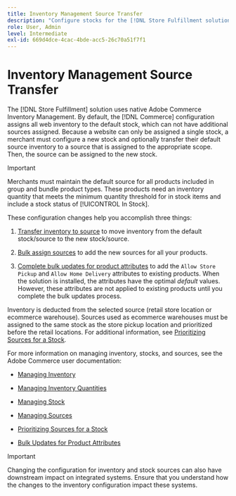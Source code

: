 ```yaml
---
title: Inventory Management Source Transfer
description: "Configure stocks for the [!DNL Store Fulfillment solution] with Adobe Commerce Inventory Management. Set up a new stock and transfer inventory out of default stock so that you can assign it to sources configured to enable Store Pickup capabilities required by the Store Fulfillment solution."
role: User, Admin
level: Intermediate
exl-id: 669d4dce-4cac-4bde-acc5-26c70a51f7f1
---
```


# Inventory Management Source Transfer

The [!DNL Store Fulfillment] solution uses native Adobe Commerce Inventory Management. By default, the [!DNL Commerce] configuration assigns all web inventory to the default stock, which can not have additional sources assigned. Because a website can only be assigned a single stock, a merchant must configure a new stock and optionally transfer their default source inventory to a source that is assigned to the appropriate scope. Then, the source can be assigned to the new stock.

>[!IMPORTANT]
>
>Merchants must maintain the default source for all products included in group and bundle product types. These products need an inventory quantity that meets the minimum quantity threshold for in stock items and include a stock status of [!UICONTROL In Stock].

These configuration changes help you accomplish three things:

1. [Transfer inventory to source](https://docs.magento.com/user-guide/catalog/inventory-bulk-transfer-inventory.html) to move inventory from the default stock/source to the new stock/source.

1.  [Bulk assign sources](https://docs.magento.com/user-guide/catalog/inventory-bulk-assign-sources.html) to add the new sources for all your products.

1.  [Complete bulk updates for product attributes](https://docs.magento.com/user-guide/stores/bulk-product-attribute-update.html) to add the `Allow Store Pickup` and `Allow Home Delivery` attributes to existing products. When the solution is installed, the attributes have the optimal *default* values. However, these attributes are not applied to existing products until you complete the bulk updates process.

Inventory is deducted from the selected source (retail store location or ecommerce warehouse). Sources used as ecommerce warehouses must be assigned to the same stock as the store pickup location and prioritized before the retail locations. For additional information, see [Prioritizing Sources for a Stock](https://docs.magento.com/user-guide/catalog/inventory-stock-priority.html).

For more information on managing inventory, stocks, and sources, see the Adobe Commerce user documentation:

- [Managing Inventory](https://docs.magento.com/user-guide/catalog/inventory-management.html)

- [Managing Inventory Quantities](https://docs.magento.com/user-guide/catalog/inventory-manage-inventory-quantities.html)

- [Managing Stock](https://docs.magento.com/user-guide/catalog/inventory-stock.html)

- [Managing Sources](https://docs.magento.com/user-guide/catalog/inventory-sources.html)

- [Prioritizing Sources for a Stock](https://docs.magento.com/user-guide/catalog/inventory-stock-priority.html)

- [Bulk Updates for Product Attributes](https://docs.magento.com/user-guide/stores/bulk-product-attribute-update.html)


>[!IMPORTANT]
>
>Changing the configuration for inventory and stock sources can also have downstream impact on integrated systems. Ensure that you understand how the changes to the inventory configuration impact these systems.
